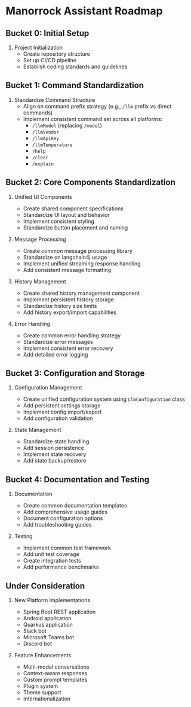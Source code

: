 # Manorrock Assistant Roadmap

## Bucket 0: Initial Setup

1. Project Initialization
   - Create repository structure
   - Set up CI/CD pipeline
   - Establish coding standards and guidelines

## Bucket 1: Command Standardization

1. Standardize Command Structure
   - Align on command prefix strategy (e.g., `/llm` prefix vs direct commands)
   - Implement consistent command set across all platforms:
     - `/llmModel` (replacing `/model`)
     - `/llmVendor`
     - `/llmApiKey`
     - `/llmTemperature`
     - `/help`
     - `/clear`
     - `/explain`

## Bucket 2: Core Components Standardization

1. Unified UI Components
   - Create shared component specifications
   - Standardize UI layout and behavior
   - Implement consistent styling
   - Standardize button placement and naming

2. Message Processing
   - Create common message processing library
   - Standardize on langchain4j usage
   - Implement unified streaming response handling
   - Add consistent message formatting

3. History Management
   - Create shared history management component
   - Implement persistent history storage
   - Standardize history size limits
   - Add history export/import capabilities

4. Error Handling
   - Create common error handling strategy
   - Standardize error messages
   - Implement consistent error recovery
   - Add detailed error logging

## Bucket 3: Configuration and Storage

1. Configuration Management
   - Create unified configuration system using `LlmConfiguration` class
   - Add persistent settings storage
   - Implement config import/export
   - Add configuration validation

2. State Management
   - Standardize state handling
   - Add session persistence
   - Implement state recovery
   - Add state backup/restore

## Bucket 4: Documentation and Testing

1. Documentation
   - Create common documentation templates
   - Add comprehensive usage guides
   - Document configuration options
   - Add troubleshooting guides

2. Testing
   - Implement common test framework
   - Add unit test coverage
   - Create integration tests
   - Add performance benchmarks

## Under Consideration

1. New Platform Implementations
   - Spring Boot REST application
   - Android application
   - Quarkus application
   - Slack bot
   - Microsoft Teams bot
   - Discord bot

2. Feature Enhancements
   - Multi-model conversations
   - Context-aware responses
   - Custom prompt templates
   - Plugin system
   - Theme support
   - Internationalization
